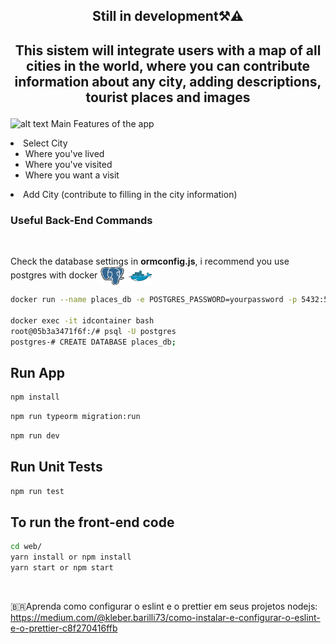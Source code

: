 ## <p align="center">Still in development⚒⚠
## <p align="center">This sistem will integrate users with a map of all cities in the world, where you can contribute information about any city, adding descriptions, tourist places and images
![alt text](https://api-cities.s3.amazonaws.com/site/home.png)
Main Features of the app
   <li>Select City
       <ul>
           <li> Where you've lived</li>
		   <li> Where you've visited</li>
		   <li> Where you want a visit</li>
       </ul>
   </li>
   <li>Add City (contribute to filling in the city information)</li>
</ul>





### Useful Back-End Commands
<br>

Check the database settings in **ormconfig.js**, i recommend you use postgres with docker <img align="center" height="30" width="40" src="https://github.com/devicons/devicon/blob/master/icons/postgresql/postgresql-original.svg">
<img align="center" height="30" width="40" src="https://github.com/devicons/devicon/blob/master/icons/docker/docker-original.svg">

```bash
docker run --name places_db -e POSTGRES_PASSWORD=yourpassword -p 5432:5432 -d postgres

docker exec -it idcontainer bash
root@05b3a3471f6f:/# psql -U postgres
postgres-# CREATE DATABASE places_db;
```

## Run App
```bash
npm install
```

```bash
npm run typeorm migration:run
```

```bash
npm run dev
```

## Run Unit Tests
```bash
npm run test
```

## To run the front-end code
```bash
cd web/
yarn install or npm install
yarn start or npm start
```
<br>

🇧🇷Aprenda como configurar o eslint e o prettier em seus projetos nodejs: https://medium.com/@kleber.barilli73/como-instalar-e-configurar-o-eslint-e-o-prettier-c8f270416ffb
